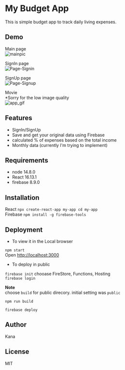 # My Budget App 

This is simple budget app to track daily living expenses. 

## Demo 

Main page  
![mainpic](https://user-images.githubusercontent.com/66394413/94086467-0a2b5800-fe46-11ea-91ee-998fe3357a7b.png)

SignIn page  
![Page-Signin](https://user-images.githubusercontent.com/66394413/94086564-465eb880-fe46-11ea-9875-1536b98905db.png)


SignUp page  
![Page-Signup](https://user-images.githubusercontent.com/66394413/94086571-51194d80-fe46-11ea-8993-2a56212defd5.png)

Movie   
*Sorry for the low image quality  
![app_gif](https://user-images.githubusercontent.com/66394413/94087260-48297b80-fe48-11ea-8be1-c4b9cfca27ab.gif)


## Features 
- SignIn/SignUp
- Save and get your original data using Firebase
- calculated % of expenses based on the total income
- Monthly data (currently I'm trying to implement)


## Requirements
- node 14.8.0
- React 16.13.1
- firebase 8.9.0


## Installation
React `npx create-react-app my-app cd my-app`  
Firebase `npm install -g firebase-tools`


## Deployment

- To view it in the Local browser  

`npm start`  
Open [http://localhost:3000](http://localhost:3000)

- To deploy in public  

`firebase init` chooase FireStore, Functions, Hosting  
`firebase login`

**Note**  
choose `build` for public direcory. initial setting was `public`  

`npm run build`  

`firebase deploy`  

## Author
Kana

## License
MIT



